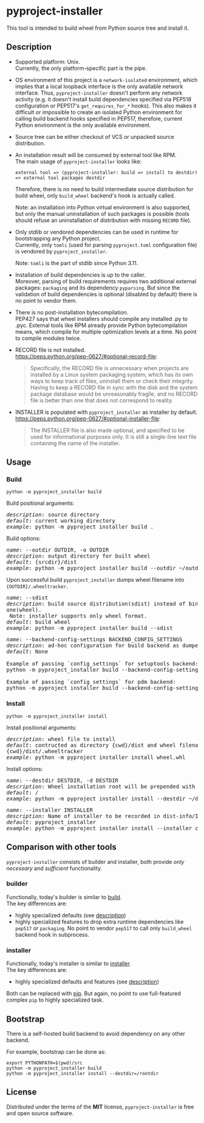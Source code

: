 # pyproject-installer

This tool is intended to build wheel from Python source tree and install it.


## Description

- Supported platform: Unix.<br>
  Currently, the only platform-specific part is the pipe.

- OS environment of this project is a `network-isolated` environment, which
  implies that a local loopback interface is the only available network
  interface. Thus, `pyproject-installer` doesn't perform any network activity
  (e.g. it doesn't install build dependencies specified via PEP518 configuration
  or PEP517's `get_requires_for_*` hooks). This also makes it difficult or
  impossible to create an isolated Python environment for calling build backend
  hooks specified in PEP517, therefore, current Python environment is the only
  available environment.

- Source tree can be either checkout of VCS or unpacked source distribution.

- An installation result will be consumed by external tool like RPM.<br>
  The main usage of `pyproject-installer` looks like:
  ```
  external tool => (pyproject-installer: build => install to destdir) => external tool packages destdir
  ```

  Therefore, there is no need to build intermediate source distribution for
  build wheel, only `build_wheel` backend's hook is actually called.

  Note: an installation into Python virtual environment is also supported, but
  only the manual uninstallation of such packages is possible (tools should
  refuse an uninstallation of distribution with missing `RECORD` file).

- Only stdlib or vendored dependencies can be used in runtime for bootstrapping
  any Python project.<br>
  Currently, only `tomli` (used for parsing `pyproject.toml` configuration file)
  is vendored by `pyproject_installer`.

  Note: `tomli` is the part of stdlib since Python 3.11.

- Installation of build dependencies is up to the caller.<br>
  Moreover, parsing of build requirements requires two additional external
  packages: `packaging` and its dependency `pyparsing`. But since the validation
  of build dependencies is optional (disabled by default) there is no point to
  vendor them.

- There is no post-installation bytecompilation.<br>
  PEP427 says that wheel installers should compile any installed .py to .pyc.
  External tools like RPM already provide Python bytecompilation means, which
  compile for multiple optimization levels at a time. No point to compile
  modules twice.

- RECORD file is not installed.<br>
  https://peps.python.org/pep-0627/#optional-record-file:
  > Specifically, the RECORD file is unnecessary when projects are installed by
    a Linux system packaging system, which has its own ways to keep track of
    files, uninstall them or check their integrity. Having to keep a RECORD file
    in sync with the disk and the system package database would be unreasonably
    fragile, and no RECORD file is better than one that does not correspond to
    reality.

- INSTALLER is populated with `pyproject_installer` as installer by default.<br>
  https://peps.python.org/pep-0627/#optional-installer-file:
  > The INSTALLER file is also made optional, and specified to be used for
    informational purposes only. It is still a single-line text file containing
    the name of the installer.


## Usage

### Build
```
python -m pyproject_installer build
```

Build positional arguments:
<pre>
<em>description</em>: source directory
<em>default</em>: current working directory
<em>example</em>: python -m pyproject_installer build .
</pre>

Build options:
<pre>
<em>name</em>: --outdir OUTDIR, -o OUTDIR
<em>description</em>: output directory for built wheel
<em>default</em>: {srcdir}/dist
<em>example</em>: python -m pyproject_installer build --outdir ~/outdir
</pre>
Upon successful build `pyproject_installer` dumps wheel filename into
`{OUTDIR}/.wheeltracker`.

<pre>
<em>name</em>: --sdist
<em>description</em>: build source distribution(sdist) instead of binary
one(wheel).<br> Note: installer supports only wheel format.
<em>default</em>: build wheel
<em>example</em>: python -m pyproject_installer build --sdist
</pre>

<pre>
<em>name</em>: --backend-config-settings BACKEND_CONFIG_SETTINGS
<em>description</em>: ad-hoc configuration for build backend as dumped JSON dictionary
<em>default</em>: None

Example of passing `config_settings` for setuptools backend:
python -m pyproject_installer build --backend-config-settings='{"--global-option": ["--python-tag=sometag", "--build-number=123"]}'

Example of passing `config_settings` for pdm backend:
python -m pyproject_installer build --backend-config-settings='{"--python-tag": "sometag"}'
</pre>

### Install
```
python -m pyproject_installer install
```

Install positional arguments:
<pre>
<em>description</em>: wheel file to install
<em>default</em>: contructed as directory {cwd}/dist and wheel filename read from
{cwd}/dist/.wheeltracker
<em>example</em>: python -m pyproject_installer install wheel.whl
</pre>

Install options:
<pre>
<em>name</em>: --destdir DESTDIR, -d DESTDIR
<em>description</em>: Wheel installation root will be prepended with destdir
<em>default</em>: /
<em>example</em>: python -m pyproject_installer install --destdir ~/destdir
</pre>

<pre>
<em>name</em>: --installer INSTALLER
<em>description</em>: Name of installer to be recorded in dist-info/INSTALLER
<em>default</em>: pyproject_installer
<em>example</em>: python -m pyproject_installer install --installer custom_installer
</pre>


## Comparison with other tools

`pyproject-installer` consists of builder and installer, both provide
*only necessary* and *sufficient* functionality.

### builder

Functionally, today's builder is similar to [build](https://pypi.org/project/build).<br>
The key differences are:
- highly specialized defaults (see [description](#Description))
- highly specialized features to drop extra runtime dependencies like
  `pep517` or `packaging`. No point to vendor `pep517` to call only
  `build_wheel` backend hook in subprocess.

### installer

Functionally, today's installer is similar to [installer](https://pypi.org/project/installer).<br>
The key differences are:
- highly specialized defaults and features (see [description](#Description))

Both can be replaced with [pip](https://pypi.org/project/pip). But again, no
point to use full-featured complex `pip` to highly specialized task.


## Bootstrap
There is a self-hosted build backend to avoid dependency on any other backend.

For example, bootstrap can be done as:
```console
export PYTHONPATH=$(pwd)/src
python -m pyproject_installer build
python -m pyproject_installer install --destdir=/rootdir
```


## License

Distributed under the terms of the **MIT** license, `pyproject-installer` is
free and open source software.
